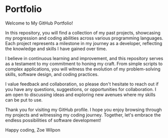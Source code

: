 # Portfolio 

Welcome to My GitHub Portfolio!

In this repository, you will find a collection of my past projects, showcasing my progression and coding abilities across various programming languages. Each project represents a milestone in my journey as a developer, reflecting the knowledge and skills I have gained over time.

I believe in continuous learning and improvement, and this repository serves as a testament to my commitment to honing my craft. From simple scripts to complex applications, you will witness the evolution of my problem-solving skills, software design, and coding practices.

I value feedback and collaboration, so please don't hesitate to reach out if you have any questions, suggestions, or opportunities for collaboration. I am open to discussing ideas and exploring new avenues where my skills can be put to use.

Thank you for visiting my GitHub profile. I hope you enjoy browsing through my projects and witnessing my coding journey. Together, let's embrace the endless possibilities of software development!

Happy coding,
Zoe Wilpon
